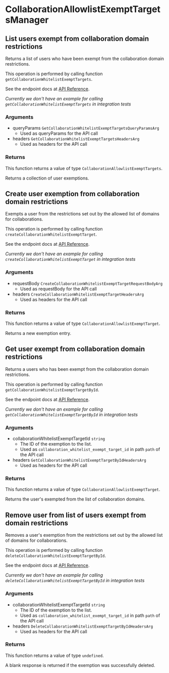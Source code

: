 # CollaborationAllowlistExemptTargetsManager

## List users exempt from collaboration domain restrictions

Returns a list of users who have been exempt from the collaboration
domain restrictions.

This operation is performed by calling function `getCollaborationWhitelistExemptTargets`.

See the endpoint docs at
[API Reference](https://developer.box.com/reference/get-collaboration-whitelist-exempt-targets/).

*Currently we don't have an example for calling `getCollaborationWhitelistExemptTargets` in integration tests*

### Arguments

- queryParams `GetCollaborationWhitelistExemptTargetsQueryParamsArg`
  - Used as queryParams for the API call
- headers `GetCollaborationWhitelistExemptTargetsHeadersArg`
  - Used as headers for the API call


### Returns

This function returns a value of type `CollaborationAllowlistExemptTargets`.

Returns a collection of user exemptions.


## Create user exemption from collaboration domain restrictions

Exempts a user from the restrictions set out by the allowed list of domains
for collaborations.

This operation is performed by calling function `createCollaborationWhitelistExemptTarget`.

See the endpoint docs at
[API Reference](https://developer.box.com/reference/post-collaboration-whitelist-exempt-targets/).

*Currently we don't have an example for calling `createCollaborationWhitelistExemptTarget` in integration tests*

### Arguments

- requestBody `CreateCollaborationWhitelistExemptTargetRequestBodyArg`
  - Used as requestBody for the API call
- headers `CreateCollaborationWhitelistExemptTargetHeadersArg`
  - Used as headers for the API call


### Returns

This function returns a value of type `CollaborationAllowlistExemptTarget`.

Returns a new exemption entry.


## Get user exempt from collaboration domain restrictions

Returns a users who has been exempt from the collaboration
domain restrictions.

This operation is performed by calling function `getCollaborationWhitelistExemptTargetById`.

See the endpoint docs at
[API Reference](https://developer.box.com/reference/get-collaboration-whitelist-exempt-targets-id/).

*Currently we don't have an example for calling `getCollaborationWhitelistExemptTargetById` in integration tests*

### Arguments

- collaborationWhitelistExemptTargetId `string`
  - The ID of the exemption to the list.
  - Used as `collaboration_whitelist_exempt_target_id` in path `path` of the API call
- headers `GetCollaborationWhitelistExemptTargetByIdHeadersArg`
  - Used as headers for the API call


### Returns

This function returns a value of type `CollaborationAllowlistExemptTarget`.

Returns the user&#x27;s exempted from the list of collaboration domains.


## Remove user from list of users exempt from domain restrictions

Removes a user&#x27;s exemption from the restrictions set out by the allowed list
of domains for collaborations.

This operation is performed by calling function `deleteCollaborationWhitelistExemptTargetById`.

See the endpoint docs at
[API Reference](https://developer.box.com/reference/delete-collaboration-whitelist-exempt-targets-id/).

*Currently we don't have an example for calling `deleteCollaborationWhitelistExemptTargetById` in integration tests*

### Arguments

- collaborationWhitelistExemptTargetId `string`
  - The ID of the exemption to the list.
  - Used as `collaboration_whitelist_exempt_target_id` in path `path` of the API call
- headers `DeleteCollaborationWhitelistExemptTargetByIdHeadersArg`
  - Used as headers for the API call


### Returns

This function returns a value of type `undefined`.

A blank response is returned if the exemption was
successfully deleted.


